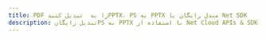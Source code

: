 ---title: PDF را به  تبدیل کنیدPPTX، PS به PPTX مبدل رایگان یا Net SDKdescription: تبدیل رایگانPS به PPTX با استفاده از Net Cloud APIs & SDK همچنین اسناد PDF را در Cloud ایجاد، ویرایش و رندر کنید.---